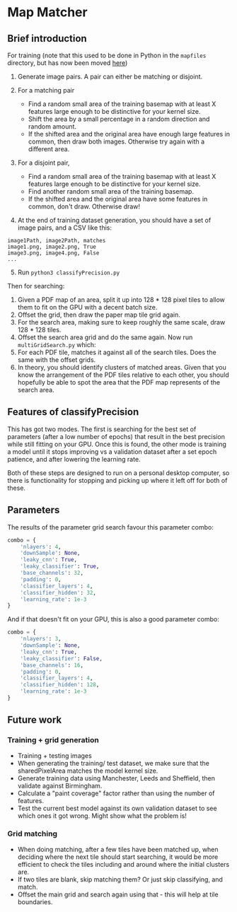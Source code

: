 # Map Matcher

## Brief introduction

For training (note that this used to be done in Python in the `mapfiles` directory, but has now been moved [here](https://github.com/oshawa-connection/sharpFirehose))
1. Generate image pairs. A pair can either be matching or disjoint. 
2. For a matching pair
    - Find a random small area of the training basemap with at least X features large enough to be distinctive for your kernel size.
    - Shift the area by a small percentage in a random direction and random amount.
    - If the shifted area and the original area have enough large features in common, then draw both images. Otherwise try again with a different area.

3. For a disjoint pair, 
    - Find a random small area of the training basemap with at least X features large enough to be distinctive for your kernel size.
    - Find another random small area of the training basemap.
    - If the shifted area and the original area have some features in common, don't draw. Otherwise draw!
 
4. At the end of training dataset generation, you should have a set of image pairs, and a CSV like this:

```csv
image1Path, image2Path, matches
image1.png, image2.png, True
image3.png, image4.png, False
...
```

5. Run `python3 classifyPrecision.py`



Then for searching:
1. Given a PDF map of an area, split it up into 128 * 128 pixel tiles to allow them to fit on the GPU with a decent batch size.
2. Offset the grid, then draw the paper map tile grid again.
3. For the search area, making sure to keep roughly the same scale, draw 128 * 128 tiles. 
4. Offset the search area grid and do the same again.
Now run `multiGridSearch.py` which:
4. For each PDF tile, matches it against all of the search tiles. Does the same with the offset grids.
5. In theory, you should identify clusters of matched areas. Given that you know the arrangement of the PDF tiles relative to each other,
you should hopefully be able to spot the area that the PDF map represents of the search area.


## Features of classifyPrecision

This has got two modes. The first is searching for the best set of parameters (after a low number of epochs) that result in the best precision while still fitting on your GPU. Once this is found, the other mode is training a model until it stops improving vs a validation dataset after a set epoch patience, and after lowering the learning rate. 

Both of these steps are designed to run on a personal desktop computer, so there is functionality for stopping and picking up where it left off for both of these.


## Parameters

The results of the parameter grid search favour this parameter combo:

```python
combo = {
    'nlayers': 4,
    'downSample': None,
    'leaky_cnn': True,
    'leaky_classifier': True,
    'base_channels': 32, 
    'padding': 0,
    'classifier_layers': 4,
    'classifier_hidden': 32,
    'learning_rate': 1e-3
}
```

And if that doesn't fit on your GPU, this is also a good parameter combo:
```python
combo = {
    'nlayers': 3,
    'downSample': None,
    'leaky_cnn': True,
    'leaky_classifier': False,
    'base_channels': 16, 
    'padding': 0,
    'classifier_layers': 4,
    'classifier_hidden': 128,
    'learning_rate': 1e-3
}
```

## Future work

### Training + grid generation

- Training + testing images
- When generating the training/ test dataset, we make sure that the sharedPixelArea matches the model kernel size.
- Generate training data using Manchester, Leeds and Sheffield, then validate against Birmingham.
- Calculate a "paint coverage" factor rather than using the number of features.
- Test the current best model against its own validation dataset to see which ones it got wrong. Might show what the problem is!

### Grid matching

- When doing matching, after a few tiles have been matched up, when deciding where the next tile should start searching, it would be more efficient to check the tiles including and around where the initial clusters are.
- If two tiles are blank, skip matching them? Or just skip classifying, and match.
- Offset the main grid and search again using that - this will help at tile boundaries.
